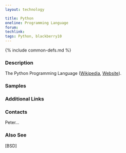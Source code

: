 ```yaml
---
layout: technology

title: Python
oneline: Programming Language
forum: 
techlink: 
tags: Python, blackberry10
---
```

{% include common-defs.md %}

### Description
The Python Programming Language
([Wikipedia](http://en.wikipedia.org/wiki/Python_(programming_language)),
[Website](http://www.python.org/)).

### Samples

### Additional Links

### Contacts
Peter...

### Also See
[BSD]

